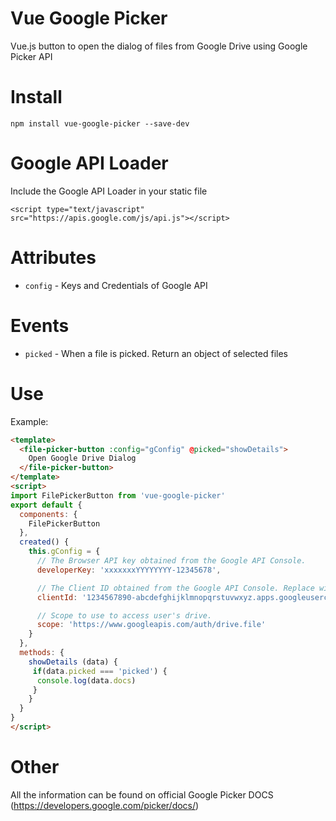 # Vue Google Picker
Vue.js button to open the dialog of files from Google Drive using Google Picker API

# Install
`npm install vue-google-picker --save-dev`

# Google API Loader
Include the Google API Loader in your static file
```
<script type="text/javascript" src="https://apis.google.com/js/api.js"></script>
```

# Attributes
* `config` - Keys and Credentials of Google API

# Events
* `picked` - When a file is picked. Return an object of selected files

# Use
Example:
```HTML
<template>
  <file-picker-button :config="gConfig" @picked="showDetails">
    Open Google Drive Dialog
  </file-picker-button>
</template>
<script>
import FilePickerButton from 'vue-google-picker'
export default {
  components: {
    FilePickerButton
  },
  created() {
    this.gConfig = {
      // The Browser API key obtained from the Google API Console.
      developerKey: 'xxxxxxxYYYYYYYY-12345678',

      // The Client ID obtained from the Google API Console. Replace with your own Client ID.
      clientId: '1234567890-abcdefghijklmnopqrstuvwxyz.apps.googleusercontent.com',

      // Scope to use to access user's drive.
      scope: 'https://www.googleapis.com/auth/drive.file'
    }
  }, 
  methods: {
    showDetails (data) {
     if(data.picked === 'picked') {
      console.log(data.docs)
     }
    }
  }
}
</script>
```

# Other
All the information can be found on official Google Picker DOCS (https://developers.google.com/picker/docs/)




